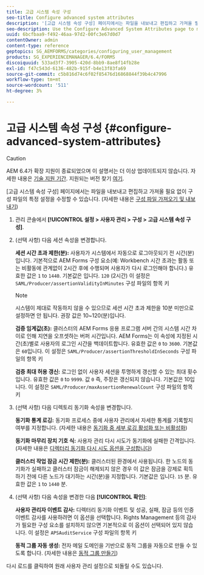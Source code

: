 ```yaml
---
title: 고급 시스템 속성 구성
seo-title: Configure advanced system attributes
description: '[고급 시스템 속성 구성] 페이지에서는 파일을 내보내고 편집하고 가져올 필요 없이 구성 파일의 특정 설정을 수정할 수 있습니다.'
seo-description: Use the Configure Advanced System Attributes page to modify certain settings in the configuration file without the need to export, edit, and import the file.
uuid: 6bcfbaa9-f492-46aa-97d2-00fc3e67d0d7
contentOwner: admin
content-type: reference
geptopics: SG_AEMFORMS/categories/configuring_user_management
products: SG_EXPERIENCEMANAGER/6.4/FORMS
discoiquuid: 533ad3f7-3905-420d-8bb9-8ae8f14fb28e
exl-id: f47c543d-6136-482b-915f-b4e13f83fa69
source-git-commit: c5b816d74c6f02f85476d16868844f39b4c47996
workflow-type: tm+mt
source-wordcount: '511'
ht-degree: 3%

---
```


# 고급 시스템 속성 구성 {#configure-advanced-system-attributes}

>[!CAUTION]
>
>AEM 6.4가 확장 지원이 종료되었으며 이 설명서는 더 이상 업데이트되지 않습니다. 자세한 내용은 [기술 지원 기간](https://helpx.adobe.com/kr/support/programs/eol-matrix.html). 지원되는 버전 찾기 [여기](https://experienceleague.adobe.com/docs/).

[고급 시스템 속성 구성] 페이지에서는 파일을 내보내고 편집하고 가져올 필요 없이 구성 파일의 특정 설정을 수정할 수 있습니다. (자세한 내용은 [구성 파일 가져오기 및 내보내기](/help/forms/using/admin-help/importing-exporting-configuration-file.md#importing-and-exporting-the-configuration-file))

1. 관리 콘솔에서 **[!UICONTROL 설정 > 사용자 관리 > 구성 > 고급 시스템 속성 구성]**.
1. (선택 사항) 다음 세션 속성을 변경합니다.

   **세션 시간 초과 제한(분):** 사용자가 시스템에서 자동으로 로그아웃되기 전 시간(분)입니다. 기본적으로 AEM Forms 구성 요소(예: Workbench 시간 초과는 활동 또는 비활동에 관계없이 2시간 후에 수행되며 사용자가 다시 로그인해야 합니다.) 유효한 값은 `1` to `1440`. 기본값은 입니다. `120` (2시간) 이 설정은 `SAML/Producer/assertionValidityInMinutes` 구성 파일의 항목 키

   >[!NOTE]
   >
   >시스템이 제대로 작동하지 않을 수 있으므로 세션 시간 초과 제한을 10분 미만으로 설정하면 안 됩니다. 권장 값은 10~120(분)입니다.

   **검증 임계값(초):** 클러스터의 AEM Forms 응용 프로그램 서버 간의 시스템 시간 차이로 인해 지연을 오프셋하는 버퍼 시간입니다. AEM Forms는 이 속성에 지정된 시간(초)별로 사용자의 로그인 시간을 백데이트합니다. 유효한 값은 `0` to `3600`. 기본값은 `60`입니다. 이 설정은 `SAML/Producer/assertionThresholdInSeconds` 구성 파일의 항목 키

   **검증 최대 허용 갱신:** 로그인 없이 사용자 세션을 투명하게 갱신할 수 있는 최대 횟수입니다. 유효한 값은 `0` to `9999`. 값 `0` 즉, 주장은 갱신되지 않습니다. 기본값은 10입니다. 이 설정은 `SAML/Producer/maxAssertionRenewalCount` 구성 파일의 항목 키

1. (선택 사항) 다음 디렉토리 동기화 속성을 변경합니다.

   **동기화 통계 로깅:** 동기화 프로세스 중에 사용자 관리에서 자세한 통계를 기록할지 여부를 지정합니다. (자세한 내용은 [동기화 중 세부 로깅 활성화 또는 비활성화](/help/forms/using/admin-help/synchronizing-directories.md#enable-or-disable-detailed-logging-during-synchronization))

   **동기화 마무리 장치 기호 식:** 사용자 관리 다시 시도가 동기화에 실패한 간격입니다. (자세한 내용은 [디렉터리 동기화 다시 시도 옵션을 구성합니다](/help/forms/using/admin-help/synchronizing-directories.md#configure-the-directory-synchronization-retry-option))

   **클러스터 작업 잠금 시간 제한(분):** 클러스터된 환경에서 사용됩니다. 한 노드의 동기화가 실패하고 클러스터 잠금이 해제되지 않은 경우 이 값은 잠금을 강제로 획득하기 전에 다른 노드가 대기하는 시간(분)을 지정합니다. 기본값은 입니다. `15` 분. 유효한 값은 `1` to `1440` 분.

1. (선택 사항) 다음 속성을 변경한 다음 **[!UICONTROL 확인]**:

   **사용자 관리자 이벤트 감사:** 디렉터리 동기화 이벤트 및 성공, 실패, 잠금 등의 인증 이벤트 감사를 사용하려면 이 옵션을 선택합니다. Rights Management 등의 감사가 필요한 구성 요소를 설치하지 않으면 기본적으로 이 옵션이 선택되어 있지 않습니다. 이 설정은 `APSAuditService` 구성 파일의 항목 키

   **동적 그룹 자동 생성:** 전자 메일 도메인을 기반으로 동적 그룹을 자동으로 만들 수 있도록 합니다. (자세한 내용은 [동적 그룹 만들기](/help/forms/using/admin-help/creating-configuring-groups.md#create-a-dynamic-group))

다시 로드를 클릭하여 원래 사용자 관리 설정으로 되돌릴 수도 있습니다.
